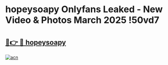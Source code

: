 # hopeysoapy Onlyfans Leaked - New Video & Photos March 2025 !50vd7

# <h2><a href="https://asxd60.iuczelnia.edu.pl?title=hopeysoapy&ref=50vd7">🔗👉 🔴 hopeysoapy</a></h2>

[![acn](https://github.com/user-attachments/assets/0f9c940e-d8b0-45ae-aac7-cd30a18b3e1c)](https://asxd60.iuczelnia.edu.pl?title=hopeysoapy&ref=50vd7)

